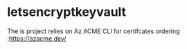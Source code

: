 # letsencryptkeyvault

The is project relies on Az ACME CLI for certifcates ordering :https://azacme.dev/
